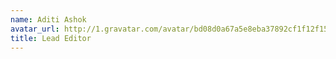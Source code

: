 ```yaml
---
name: Aditi Ashok
avatar_url: http://1.gravatar.com/avatar/bd08d0a67a5e8eba37892cf1f12f1508?s=330&d=http%3A%2F%2F1.gravatar.com%2Favatar%2Fad516503a11cd5ca435acc9bb6523536%3Fs%3D330&r=G
title: Lead Editor
---
```

